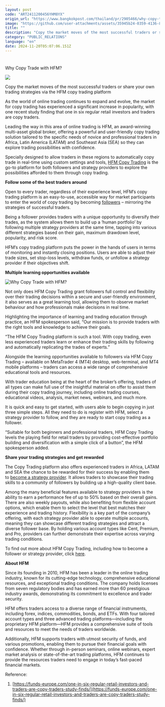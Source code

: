 ```yaml
---
layout: post
code: "ART2411200456YHM8YX"
origin_url: "https://www.bangkokpost.com/thailand/pr/2905466/why-copy-trade-with-hfm-"
image: "https://github.com/user-attachments/assets/35945b24-0359-4136-81d5-d481af2a6fe3"
title: ""
description: "Copy the market moves of the most successful traders or share your own trading strategies via the HFM copy trading platform"
category: "PUBLIC_RELATIONS"
language: "en"
date: 2024-11-20T05:07:06.151Z
---
```


# 

Why Copy Trade with HFM?

![](https://github.com/user-attachments/assets/ad26987a-844b-45b7-8b76-fea8ea6205d0)

Copy the market moves of the most successful traders or share your own trading strategies via the HFM copy trading platform

As the world of online trading continues to expand and evolve, the market for copy trading has experienced a significant increase in popularity, with one recent study finding that one in six regular retail investors and traders are copy traders.

Leading the way in this area of online trading is HFM, an award-winning multi-asset global broker, offering a powerful and user-friendly copy trading solution tailored to the specific needs of novice and professional traders in Africa, Latin America (LATAM) and Southeast Asia (SEA) so they can explore trading possibilities with confidence.

Specially designed to allow traders in these regions to automatically copy trade in real-time using custom settings and tools, [HFM Copy Trading](https://www.hfm.com/int/en/) is the go-to platform for both followers and strategy providers to explore the possibilities afforded to them through copy trading.

**Follow some of the best traders around**

Open to every trader, regardless of their experience level, HFM’s copy trading platform is an easy-to-use, accessible way for market participants to enter the world of copy trading by becoming [followers](https://www.hfm.com/int/en/) – mirroring the strategies of successful traders.

Being a follower provides traders with a unique opportunity to diversify their trades, as the system allows them to build up a ‘human portfolio’ by following multiple strategy providers at the same time, tapping into various different strategies based on their gain, maximum drawdown level, popularity, and risk score.

HFM’s copy trading platform puts the power in the hands of users in terms of monitoring and instantly closing positions. Users are able to adjust their trade sizes, set stop-loss levels, withdraw funds, or unfollow a strategy provider if their objectives shift.

**Multiple learning opportunities available**

![Why Copy Trade with HFM?](https://static.bangkokpost.com/media/content/20241120/5352621.jpg)

Not only does HFM Copy Trading grant followers full control and flexibility over their trading decisions within a secure and user-friendly environment, it also serves as a great learning tool, allowing them to observe market behaviour and how professionals make decisions in real time.

Highlighting the importance of learning and trading education through practice, an HFM spokesperson said, “Our mission is to provide traders with the right tools and knowledge to achieve their goals.

“The HFM Copy Trading platform is such a tool. With copy trading, even less experienced traders learn or enhance their trading skills by following and automatically replicating the trades of experts.”

Alongside the learning opportunities available to followers via HFM Copy Trading – available on MetaTrader 4 (MT4) desktop, web-terminal, and MT4 mobile platforms – traders can access a wide range of comprehensive educational tools and resources.

With trader education being at the heart of the broker’s offering, traders of all types can make full use of the insightful material on offer to assist them during their copy trading journey, including online trading courses, educational videos, analysis, market news, webinars, and much more.

It is quick and easy to get started, with users able to begin copying in just three simple steps. All they need to do is register with HFM, select a strategy provider to follow, and they are ready to start copy trading as a follower.

“Suitable for both beginners and professional traders, HFM Copy Trading levels the playing field for retail traders by providing cost-effective portfolio building and diversification with a simple click of a button”, the HFM spokesperson added.

**Share your trading strategies and get rewarded**

The Copy Trading platform also offers experienced traders in Africa, LATAM and SEA the chance to be rewarded for their success by enabling them to [become a strategy provider](https://www.hfm.com/int/en/). It allows traders to showcase their trading skills to a community of followers by building up a high-quality client base.

Among the many beneficial features available to strategy providers is the ability to earn a performance fee of up to 50% based on their overall gains. There are also weekly payouts, while also benefiting from flexible account options, which enable them to select the level that best matches their experience and trading history. Flexibility is a key part of the company’s offering, with each strategy provider able to operate multiple accounts, meaning they can showcase different trading strategies and attract a diverse follower base. By holding various account types like Cent, Premium, and Pro, providers can further demonstrate their expertise across varying trading conditions.

To find out more about HFM Copy Trading, including how to become a follower or strategy provider, click [here](https://www.hfm.com/int/en/).

**About HFM**

Since its founding in 2010, HFM has been a leader in the online trading industry, known for its cutting-edge technology, comprehensive educational resources, and exceptional trading conditions. The company holds licenses from seven regulatory bodies and has earned more than 60 prestigious industry awards, demonstrating its commitment to excellence and trader security.

HFM offers traders access to a diverse range of financial instruments, including forex, indices, commodities, bonds, and ETFs. With four tailored account types and three advanced trading platforms—including the proprietary HFM platform—HFM provides a comprehensive suite of tools and resources to meet the needs of traders worldwide.

Additionally, HFM supports traders with utmost security of funds, and various promotions, enabling them to pursue their financial goals with confidence. Whether through in-person seminars, online webinars, expert market analysis or state-of-the-art trading platforms, HFM continues to provide the resources traders need to engage in today’s fast-paced financial markets.

Reference:

1.  [https://funds-europe.com/one-in-six-regular-retail-investors-and-traders-are-copy-traders-study-finds/](https://funds-europe.com/one-in-six-regular-retail-investors-and-traders-are-copy-traders-study-finds/)